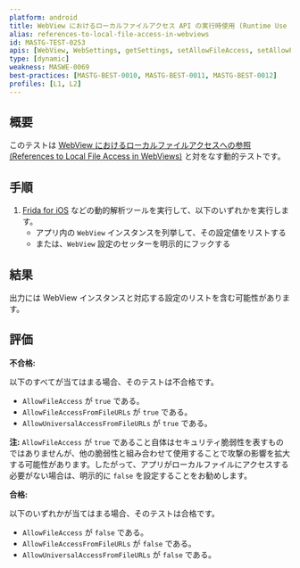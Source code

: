 ```yaml
---
platform: android
title: WebView におけるローカルファイルアクセス API の実行時使用 (Runtime Use of Local File Access APIs in WebViews)
alias: references-to-local-file-access-in-webviews
id: MASTG-TEST-0253
apis: [WebView, WebSettings, getSettings, setAllowFileAccess, setAllowFileAccessFromFileURLs, setAllowUniversalAccessFromFileURLs]
type: [dynamic]
weakness: MASWE-0069
best-practices: [MASTG-BEST-0010, MASTG-BEST-0011, MASTG-BEST-0012]
profiles: [L1, L2]
---
```


## 概要

このテストは [WebView におけるローカルファイルアクセスへの参照 (References to Local File Access in WebViews)](MASTG-TEST-0252.md) と対をなす動的テストです。

## 手順

1. [Frida for iOS](../../../tools/ios/MASTG-TOOL-0039.md) などの動的解析ツールを実行して、以下のいずれかを実行します。
    - アプリ内の `WebView` インスタンスを列挙して、その設定値をリストする
    - または、`WebView` 設定のセッターを明示的にフックする

## 結果

出力には WebView インスタンスと対応する設定のリストを含む可能性があります。

## 評価

**不合格:**

以下のすべてが当てはまる場合、そのテストは不合格です。

- `AllowFileAccess` が `true` である。
- `AllowFileAccessFromFileURLs` が `true` である。
- `AllowUniversalAccessFromFileURLs` が `true` である。

**注:** `AllowFileAccess` が `true` であること自体はセキュリティ脆弱性を表すものではありませんが、他の脆弱性と組み合わせて使用することで攻撃の影響を拡大する可能性があります。したがって、アプリがローカルファイルにアクセスする必要がない場合は、明示的に `false` を設定することをお勧めします。

**合格:**

以下のいずれかが当てはまる場合、そのテストは合格です。

- `AllowFileAccess` が `false` である。
- `AllowFileAccessFromFileURLs` が `false` である。
- `AllowUniversalAccessFromFileURLs` が `false` である。
